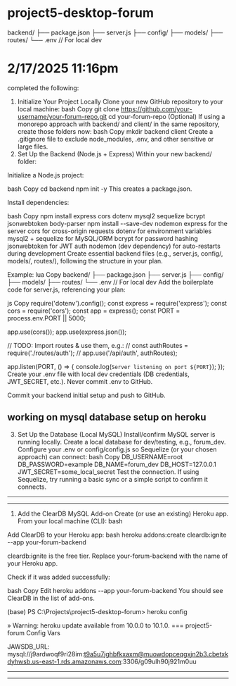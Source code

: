 # project5-desktop-forum
 
backend/
├── package.json
├── server.js
├── config/
├── models/
├── routes/
└── .env     // For local dev

# 2/17/2025 11:16pm

completed the following:

1. Initialize Your Project Locally
Clone your new GitHub repository to your local machine:
bash
Copy
git clone https://github.com/your-username/your-forum-repo.git
cd your-forum-repo
(Optional) If using a monorepo approach with backend/ and client/ in the same repository, create those folders now:
bash
Copy
mkdir backend client
Create a .gitignore file to exclude node_modules, .env, and other sensitive or large files.
2. Set Up the Backend (Node.js + Express)
Within your new backend/ folder:

Initialize a Node.js project:

bash
Copy
cd backend
npm init -y
This creates a package.json.

Install dependencies:

bash
Copy
npm install express cors dotenv mysql2 sequelize bcrypt jsonwebtoken body-parser
npm install --save-dev nodemon
express for the server
cors for cross-origin requests
dotenv for environment variables
mysql2 + sequelize for MySQL/ORM
bcrypt for password hashing
jsonwebtoken for JWT auth
nodemon (dev dependency) for auto-restarts during development
Create essential backend files (e.g., server.js, config/, models/, routes/), following the structure in your plan.

Example:
lua
Copy
backend/
├── package.json
├── server.js
├── config/
├── models/
├── routes/
└── .env     // For local dev
Add the boilerplate code for server.js, referencing your plan:

js
Copy
require('dotenv').config();
const express = require('express');
const cors = require('cors');
const app = express();
const PORT = process.env.PORT || 5000;

app.use(cors());
app.use(express.json());

// TODO: Import routes & use them, e.g.:
// const authRoutes = require('./routes/auth');
// app.use('/api/auth', authRoutes);

app.listen(PORT, () => {
  console.log(`Server listening on port ${PORT}`);
});
Create your .env file with local dev credentials (DB credentials, JWT_SECRET, etc.). Never commit .env to GitHub.

Commit your backend initial setup and push to GitHub.

## working on mysql database setup on heroku


3. Set Up the Database (Local MySQL)
Install/confirm MySQL server is running locally.
Create a local database for dev/testing, e.g., forum_dev.
Configure your .env or config/config.js so Sequelize (or your chosen approach) can connect:
bash
Copy
DB_USERNAME=root
DB_PASSWORD=example
DB_NAME=forum_dev
DB_HOST=127.0.0.1
JWT_SECRET=some_local_secret
Test the connection. If using Sequelize, try running a basic sync or a simple script to confirm it connects.

-------------------------------
-------------------------------

1. Add the ClearDB MySQL Add-on
Create (or use an existing) Heroku app. From your local machine (CLI):
bash


Add ClearDB to your Heroku app:
bash
heroku addons:create cleardb:ignite --app your-forum-backend

cleardb:ignite is the free tier.
Replace your-forum-backend with the name of your Heroku app.

Check if it was added successfully:

bash
Copy
Edit
heroku addons --app your-forum-backend
You should see ClearDB in the list of add-ons.



(base) PS C:\Projects\project5-desktop-forum> heroku config
>>
 »   Warning: heroku update available from 10.0.0 to 10.1.0.
=== project5-forum Config Vars

JAWSDB_URL: mysql://j9ardwoqf9ri28im:t9a5u7jghbfkxaxm@muowdopceqgxjn2b3.cbetxkdyhwsb.us-east-1.rds.amazonaws.com:3306/g09ulh90j921m0uu



-------------------------------
-------------------------------


